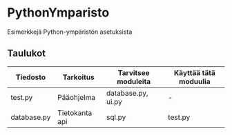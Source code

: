 # PythonYmparisto
Esimerkkejä Python-ympäristön asetuksista

## Taulukot
| Tiedosto | Tarkoitus | Tarvitsee moduleita | Käyttää tätä moduulia |
|---|---|---|---|
test.py | Pääohjelma | database.py, ui.py | -
database.py | Tietokanta api | sql.py | test.py

